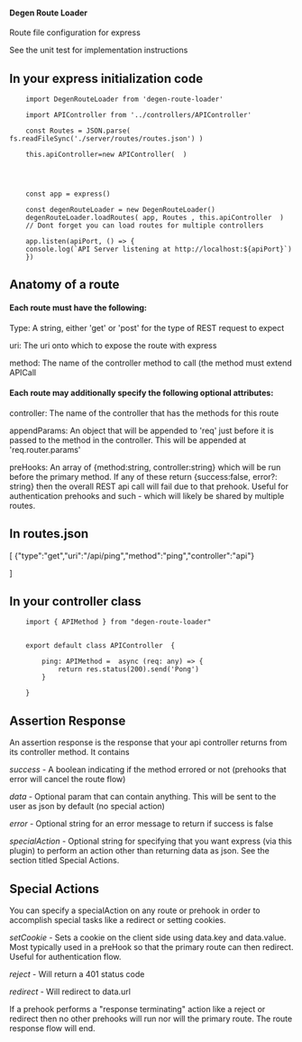 #### Degen Route Loader

 Route file configuration for express 

 See the unit test for implementation instructions 


## In your express initialization code 



        import DegenRouteLoader from 'degen-route-loader'

        import APIController from '../controllers/APIController'

        const Routes = JSON.parse( fs.readFileSync('./server/routes/routes.json') )

        this.apiController=new APIController(  )
                

       

        const app = express()
 
        const degenRouteLoader = new DegenRouteLoader()
        degenRouteLoader.loadRoutes( app, Routes , this.apiController  )
        // Dont forget you can load routes for multiple controllers

        app.listen(apiPort, () => {
        console.log(`API Server listening at http://localhost:${apiPort}`)
        })




## Anatomy of a route 


#### Each route must have the following: 

Type: A string, either 'get' or 'post' for the type of REST request to expect 

uri: The uri onto which to expose the route with express 

method: The name of the controller method to call (the method must extend APICall

#### Each route may additionally specify the following optional attributes: 

controller: The name of the controller that has the methods for this route 

appendParams: An object that will be appended to 'req' just before it is passed to the method in the controller.  This will be appended at 'req.router.params'

preHooks: An array of  {method:string, controller:string} which will be run before the primary method.  If any of these return {success:false, error?: string} then the overall REST api call will fail due to that prehook.  Useful for authentication prehooks and such - which will likely be shared by multiple routes.



## In routes.json 


  [ 
    {"type":"get","uri":"/api/ping","method":"ping","controller":"api"}
 
]


## In your controller class



        import { APIMethod } from "degen-route-loader"


        export default class APIController  {

            ping: APIMethod =  async (req: any) => {
                return res.status(200).send('Pong')
            }

        }



## Assertion Response 

An assertion response is the response that your api controller returns from its controller method.  It contains 

*success* - A boolean indicating if the method errored or not (prehooks that error will cancel the route flow) 

*data* - Optional param that can contain anything.  This will be sent to the user as json by default (no special action) 

*error* - Optional string for an error message to return if success is false 

*specialAction* - Optional string for specifying that you want express (via this plugin) to perform an action other than returning data as json.  See the section titled Special Actions. 




## Special Actions

You can specify a specialAction on any route or prehook in order to accomplish special tasks like a redirect or setting cookies. 

*setCookie* - Sets a cookie on the client side using data.key and data.value.   Most typically used in a preHook so that the primary route can then redirect.  Useful for authentication flow.

*reject* - Will return a 401 status code 

*redirect* - Will redirect to data.url 

If a prehook performs a "response terminating" action like a reject or redirect then no other prehooks will run nor will the primary route.  The route response flow will end.  
